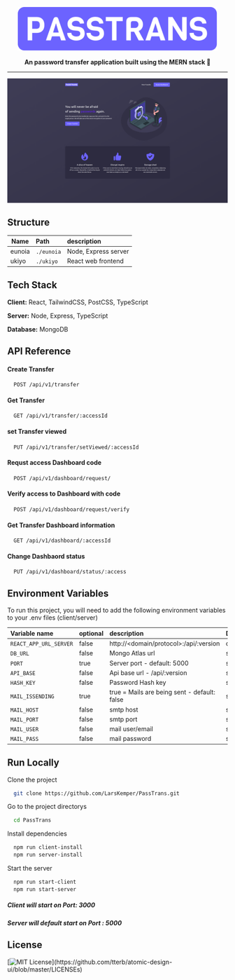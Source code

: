 <a href="https://dogehouse.tv"><p align="center">
<img height=100 src="https://raw.githubusercontent.com/LarsKemper/PassTrans/95e7e5503b66f56bc1d45b50d0841c680ca7e97f/ukiyo/src/assets/logo/logo.svg"/>

</p></a>
<p align="center">
  <strong>An password transfer application built using the MERN stack 🚀</strong>
</p>

---

![App Screenshot](/.assets/screen1.png?raw=true)

## Structure

| Name   | Path       | description          |
| ------ | :--------- | :------------------- |
| eunoia | `./eunoia` | Node, Express server |
| ukiyo  | `./ukiyo`  | React web frontend   |

## Tech Stack

**Client:** React, TailwindCSS, PostCSS, TypeScript

**Server:** Node, Express, TypeScript

**Database:** MongoDB

## API Reference

#### Create Transfer

```http
  POST /api/v1/transfer
```

#### Get Transfer

```http
  GET /api/v1/transfer/:accessId
```

#### set Transfer viewed

```http
  PUT /api/v1/transfer/setViewed/:accessId
```

#### Requst access Dashboard code

```http
  POST /api/v1/dashboard/request/
```

#### Verify access to Dashboard with code

```http
  POST /api/v1/dashboard/request/verify
```

#### Get Transfer Dashboard information

```http
  GET /api/v1/dashboard/:accessId
```

#### Change Dashbaord status

```http
  PUT /api/v1/dashboard/status/:access
```

## Environment Variables

To run this project, you will need to add the following environment variables to your .env files (client/server)

| Variable name          | optional | description                                  | Directory |
| :--------------------- | :------- | :------------------------------------------- | :-------- |
| `REACT_APP_URL_SERVER` | false    | http://<domain/protocol>:<port>/api/:version | client    |
| `DB_URL`               | false    | Mongo Atlas url                              | server    |
| `PORT`                 | true     | Server port - default: 5000                  | server    |
| `API_BASE`             | false    | Api base url - /api/:version                 | server    |
| `HASH_KEY`             | false    | Password Hash key                            | server    |
| `MAIL_ISSENDING`       | true     | true = Mails are being sent - default: false | server    |
| `MAIL_HOST`            | false    | smtp host                                    | server    |
| `MAIL_PORT`            | false    | smtp port                                    | server    |
| `MAIL_USER`            | false    | mail user/email                              | server    |
| `MAIL_PASS`            | false    | mail password                                | server    |

## Run Locally

Clone the project

```bash
  git clone https://github.com/LarsKemper/PassTrans.git
```

Go to the project directorys

```bash
  cd PassTrans
```

Install dependencies

```bash
  npm run client-install
  npm run server-install
```

Start the server

```bash
  npm run start-client
  npm run start-server
```

##### Client will start on Port: 3000

##### Server will default start on Port : 5000

## License

[![MIT License](https://img.shields.io/apm/l/atomic-design-ui.svg?)](https://github.com/tterb/atomic-design-ui/blob/master/LICENSEs)

